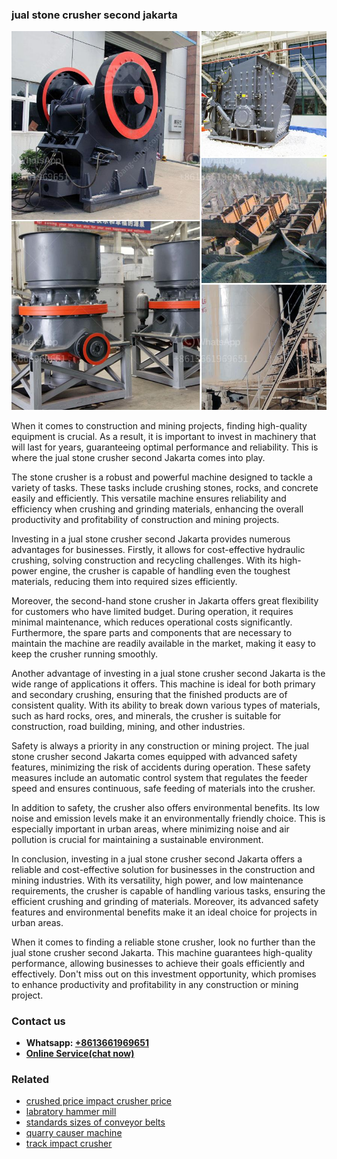 <h3>jual stone crusher second jakarta</h3><img src='1706766852.jpg' alt=''><p>When it comes to construction and mining projects, finding high-quality equipment is crucial. As a result, it is important to invest in machinery that will last for years, guaranteeing optimal performance and reliability. This is where the jual stone crusher second Jakarta comes into play.</p><p>The stone crusher is a robust and powerful machine designed to tackle a variety of tasks. These tasks include crushing stones, rocks, and concrete easily and efficiently. This versatile machine ensures reliability and efficiency when crushing and grinding materials, enhancing the overall productivity and profitability of construction and mining projects.</p><p>Investing in a jual stone crusher second Jakarta provides numerous advantages for businesses. Firstly, it allows for cost-effective hydraulic crushing, solving construction and recycling challenges. With its high-power engine, the crusher is capable of handling even the toughest materials, reducing them into required sizes efficiently.</p><p>Moreover, the second-hand stone crusher in Jakarta offers great flexibility for customers who have limited budget. During operation, it requires minimal maintenance, which reduces operational costs significantly. Furthermore, the spare parts and components that are necessary to maintain the machine are readily available in the market, making it easy to keep the crusher running smoothly.</p><p>Another advantage of investing in a jual stone crusher second Jakarta is the wide range of applications it offers. This machine is ideal for both primary and secondary crushing, ensuring that the finished products are of consistent quality. With its ability to break down various types of materials, such as hard rocks, ores, and minerals, the crusher is suitable for construction, road building, mining, and other industries.</p><p>Safety is always a priority in any construction or mining project. The jual stone crusher second Jakarta comes equipped with advanced safety features, minimizing the risk of accidents during operation. These safety measures include an automatic control system that regulates the feeder speed and ensures continuous, safe feeding of materials into the crusher.</p><p>In addition to safety, the crusher also offers environmental benefits. Its low noise and emission levels make it an environmentally friendly choice. This is especially important in urban areas, where minimizing noise and air pollution is crucial for maintaining a sustainable environment.</p><p>In conclusion, investing in a jual stone crusher second Jakarta offers a reliable and cost-effective solution for businesses in the construction and mining industries. With its versatility, high power, and low maintenance requirements, the crusher is capable of handling various tasks, ensuring the efficient crushing and grinding of materials. Moreover, its advanced safety features and environmental benefits make it an ideal choice for projects in urban areas.</p><p>When it comes to finding a reliable stone crusher, look no further than the jual stone crusher second Jakarta. This machine guarantees high-quality performance, allowing businesses to achieve their goals efficiently and effectively. Don't miss out on this investment opportunity, which promises to enhance productivity and profitability in any construction or mining project.</p><h3>Contact us</h3><ul><li><strong>Whatsapp:&nbsp;<a href="https://wa.me/8613661969651">+8613661969651</a></strong></li><li><a href="https://swt.shibang-china.com/?git&amp;zhl&amp;jual stone crusher second jakarta"><strong>Online Service(chat now)</strong></a></li></ul><h3>Related</h3><ul><li><a href='crushed price impact crusher price.md'>crushed price impact crusher price</a></li><li><a href='labratory hammer mill.md'>labratory hammer mill</a></li><li><a href='standards sizes of conveyor belts.md'>standards sizes of conveyor belts</a></li><li><a href='quarry causer machine.md'>quarry causer machine</a></li><li><a href='track impact crusher.md'>track impact crusher</a></li></ul>